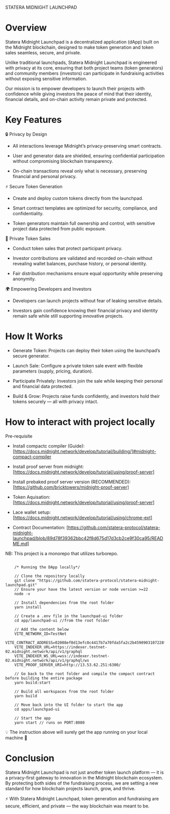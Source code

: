 STATERA MIDNIGHT LAUNCHPAD

# Overview

Statera Midnight Launchpad is a decentralized application (dApp) built on the Midnight blockchain, designed to make token generation and token sales seamless, secure, and private.

Unlike traditional launchpads, Statera Midnight Launchpad is engineered with privacy at its core, ensuring that both project teams (token generators) and community members (investors) can participate in fundraising activities without exposing sensitive information.

Our mission is to empower developers to launch their projects with confidence while giving investors the peace of mind that their identity, financial details, and on-chain activity remain private and protected.

# Key Features

🔒 Privacy by Design

- All interactions leverage Midnight’s privacy-preserving smart contracts.

- User and generator data are shielded, ensuring confidential participation without compromising blockchain transparency.

- On-chain transactions reveal only what is necessary, preserving financial and personal privacy.

⚡ Secure Token Generation

- Create and deploy custom tokens directly from the launchpad.

- Smart contract templates are optimized for security, compliance, and confidentiality.

- Token generators maintain full ownership and control, with sensitive project data protected from public exposure.

💠 Private Token Sales

- Conduct token sales that protect participant privacy.

- Investor contributions are validated and recorded on-chain without revealing wallet balances, purchase history, or personal identity.

- Fair distribution mechanisms ensure equal opportunity while preserving anonymity.

🌍 Empowering Developers and Investors

- Developers can launch projects without fear of leaking sensitive details.

- Investors gain confidence knowing their financial privacy and identity remain safe while still supporting innovative projects.

# How It Works

- Generate Token: Projects can deploy their token using the launchpad’s secure generator.

- Launch Sale: Configure a private token sale event with flexible parameters (supply, pricing, duration).

- Participate Privately: Investors join the sale while keeping their personal and financial data protected.

- Build & Grow: Projects raise funds confidently, and investors hold their tokens securely — all with privacy intact.

# How to interact with project locally

Pre-requisite

- Install compactc compiler (Guide): [https://docs.midnight.network/develop/tutorial/building/]#midnight-compact-compiler

- Install proof server from midnight: [https://docs.midnight.network/develop/tutorial/using/proof-server]

- Install prebaked proof server version (RECOMMENDED): [https://github.com/bricktowers/midnight-proof-server]

- Token Aquisation: [https://docs.midnight.network/develop/tutorial/using/proof-server]

- Lace wallet setup: [https://docs.midnight.network/develop/tutorial/using/chrome-ext]

- Contract Documentation: [https://github.com/statera-protocol/statera-midnight-launchpad/blob/89d78f39362bbc42f8d675d17d3cb2ce9f30ca95/README.md]

NB: This project is a monorepo that utilizes turborepo.

```

    /* Running the DApp locally*/

    // Clone the repository locally
    git clone "https://github.com/statera-protocol/statera-midnight-launchpad.git"
    // Ensure your have the latest version or node version >=22
    node -v

    // Install dependencies from the root folder
    yarn install

    // Create a .env file in the launchpad-ui folder
    cd app/launchpad-ui //from the root folder

    // Add the content below
    VITE_NETWORK_ID=TestNet
    VITE_CONTRACT_ADDRESS=02008ef0d13efc0c4417b7a70fda5fa2c2b4590903107228f9ff572751a99637807b
    VITE_INDEXER_URL=https://indexer.testnet-02.midnight.network/api/v1/graphql
    VITE_INDEXER_WS_URL=wss://indexer.testnet-02.midnight.network/api/v1/graphql/ws
    VITE_PROOF_SERVER_URI=http://13.53.62.251:6300/

    // Go back to the root folder and compile the compact contract before building the entire package
    yarn build:start

    // Build all workspaces from the root folder
    yarn build

    // Move back into the UI folder to start the app
    cd apps/launchpad-ui

    // Start the app
    yarn start // runs on PORT:8080

```

💡 The instruction above will surely get the app running on your local machine 🙂

# Conclusion

Statera Midnight Launchpad is not just another token launch platform — it is a privacy-first gateway to innovation in the Midnight blockchain ecosystem. By protecting both sides of the fundraising process, we are setting a new standard for how blockchain projects launch, grow, and thrive.

⚡ With Statera Midnight Launchpad, token generation and fundraising are secure, efficient, and private — the way blockchain was meant to be.
